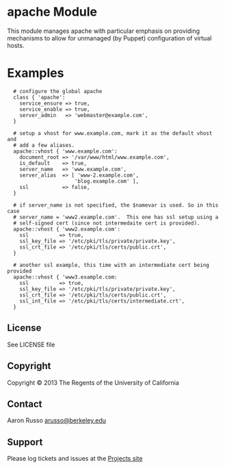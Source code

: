 # apache Module #

This module manages apache with particular emphasis on providing mechanisms to
allow for unmanaged (by Puppet) configuration of virtual hosts.

# Examples #

```puppet
  # configure the global apache
  class { 'apache':
    service_ensure => true,
    service_enable => true,
    server_admin   => 'webmaster@example.com',
  }

  # setup a vhost for www.example.com, mark it as the default vhost and
  # add a few aliases.
  apache::vhost { 'www.example.com':
    document_root => '/var/www/html/www.example.com',
    is_default    => true,
    server_name   => 'www.example.com',
    server_alias  => [ 'www-2.example.com',
                      'blog.example.com' ],
    ssl           => false,
  }

  # if server_name is not specified, the $namevar is used. So in this case
  # server_name = 'www2.example.com'.  This one has ssl setup using a
  # self-signed cert (since not intermedaite cert is provided).
  apache::vhost { 'www2.example.com':
    ssl          => true,
    ssl_key_file => '/etc/pki/tls/private/private.key',
    ssl_crt_file => '/etc/pki/tls/certs/public.crt',
  }

  # another ssl example, this time with an intermediate cert being provided
  apache::vhost { 'www3.example.com:
    ssl          => true,
    ssl_key_file => '/etc/pki/tls/private/private.key',
    ssl_crt_file => '/etc/pki/tls/certs/public.crt',
    ssl_int_file => '/etc/pki/tls/certs/intermediate.crt',
  }
```
 
License
-------

See LICENSE file

Copyright
---------

Copyright &copy; 2013 The Regents of the University of California

Contact
-------

Aaron Russo <arusso@berkeley.edu>

Support
-------

Please log tickets and issues at the
[Projects site](https://github.com/arusso/puppet-apache/issues/)
